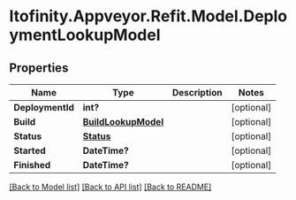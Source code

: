 # Itofinity.Appveyor.Refit.Model.DeploymentLookupModel
## Properties

Name | Type | Description | Notes
------------ | ------------- | ------------- | -------------
**DeploymentId** | **int?** |  | [optional] 
**Build** | [**BuildLookupModel**](BuildLookupModel.md) |  | [optional] 
**Status** | [**Status**](Status.md) |  | [optional] 
**Started** | **DateTime?** |  | [optional] 
**Finished** | **DateTime?** |  | [optional] 

[[Back to Model list]](../README.md#documentation-for-models) [[Back to API list]](../README.md#documentation-for-api-endpoints) [[Back to README]](../README.md)

